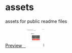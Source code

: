 # assets
assets for public readme files


<p align="left">
  <a href="https://scribehow.com/embed/Preview_the_Multy-Web-CMS_features__h0U6x42fSLyS30GEU9hlUA?skipIntro=true" > Preview &nbsp; <img src="https://github.com/Captain-Leftovers/assets/blob/master/cms-scr.png" alt="preview screenshot" width="60" height="60" > </a>
</p>
